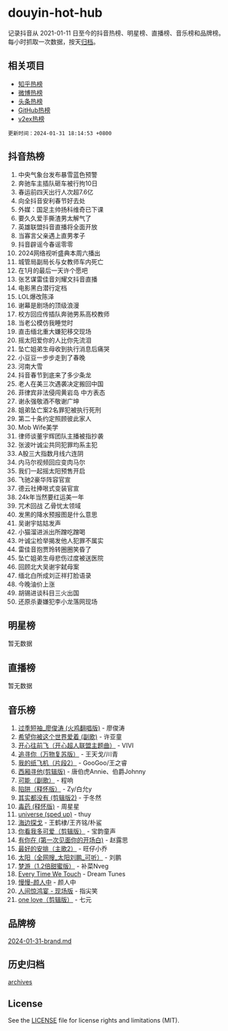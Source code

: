 # douyin-hot-hub

记录抖音从 2021-01-11 日至今的抖音热榜、明星榜、直播榜、音乐榜和品牌榜。每小时抓取一次数据，按天[归档](archives)。

## 相关项目

- [知乎热榜](https://github.com/lonnyzhang423/zhihu-hot-hub)
- [微博热榜](https://github.com/lonnyzhang423/weibo-hot-hub)
- [头条热榜](https://github.com/lonnyzhang423/toutiao-hot-hub)
- [GitHub热榜](https://github.com/lonnyzhang423/github-hot-hub)
- [v2ex热榜](https://github.com/lonnyzhang423/v2ex-hot-hub)


`更新时间：2024-01-31 18:14:53 +0800`

## 抖音热榜

1. 中央气象台发布暴雪蓝色预警
1. 奔驰车主插队砸车被行拘10日
1. 春运前四天出行人次超7.6亿
1. 向全抖音安利春节好去处
1. 外媒：国足主帅扬科维奇已下课
1. 要久久爱手撕渣男太解气了
1. 英雄联盟抖音直播将全面开放
1. 当寡言父亲遇上直男孝子
1. 抖音辟谣今春谣零零
1. 2024网络视听盛典本周六播出
1. 城管局副局长与女教师车内死亡
1. 在1月的最后一天许个愿吧
1. 张艺谋雷佳音刘耀文抖音直播
1. 电影黑白潜行定档
1. LOL爆改陈泽
1. 谢幕是剧场的顶级浪漫
1. 校方回应传插队奔驰男系高校教师
1. 当老公模仿我睡觉时
1. 直击缅北重大嫌犯移交现场
1. 摇太阳爱你的人比你先流泪
1. 坠亡姐弟生母收到执行消息后痛哭
1. 小豆豆一步步走到了春晚
1. 河南大雪
1. 抖音春节到底来了多少条龙
1. 老人在美三次遇袭决定搬回中国
1. 菲律宾非法侵闯黄岩岛 中方表态
1. 谢永强敬酒不敬谢广坤
1. 姐弟坠亡案2名罪犯被执行死刑
1. 第二十条约定照顾彼此家人
1. Mob Wife美学
1. 律师谈董宇辉团队主播被指抄袭
1. 张波叶诚尘共同犯罪均系主犯
1. A股三大指数月线六连阴
1. 内马尔视频回应变肉马尔
1. 我们一起摇太阳预售开启
1. 飞驰2豪华阵容官宣
1. 德云社捧哏式变装官宣
1. 24k年当然要红运美一年
1. 咒术回战 乙骨忧太领域
1. 发黑的降水预报图是什么意思
1. 吴谢宇姑姑发声
1. 小猫溜进派出所蹭吃蹭喝
1. 叶诚尘检举揭发他人犯罪不属实
1. 雷佳音抱贾玲转圈圈笑昏了
1. 坠亡姐弟生母悲伤过度被送医院
1. 回顾北大吴谢宇弑母案
1. 缅北白所成刘正祥打脸语录
1. 今晚油价上涨
1. 胡锡进谈科目三火出国
1. 还原杀妻嫌犯李小龙落网现场

## 明星榜

暂无数据

## 直播榜

暂无数据

## 音乐榜

1. [过季短袖_廖俊涛 (火鸡翻唱版)](https://sf86-cdn-tos.douyinstatic.com/obj/tos-cn-ve-2774/ogQVJl0tRBKxQgZji7YClFEBrVDeHpPTWfCZbQ) - 廖俊涛
1. [希望你被这个世界爱着 (副歌)](https://sf86-cdn-tos.douyinstatic.com/obj/tos-cn-ve-2774/oUHCmWQfZlE3QQBKBeD8rCFLpJzPgCpImhsxMt) - 许亚童
1. [开心往前飞（开心超人联盟主题曲）](https://sf3-cdn-tos.douyinstatic.com/obj/tos-cn-ve-2774/9d8fb7c82cf1421fb93a9fe925275e0a) - VIVI
1. [追寻你（万物复苏版）](https://sf86-cdn-tos.douyinstatic.com/obj/tos-cn-ve-2774/oYeAZJsbjIDit9APmBg8u6uDUQnHmoCf3gbo74) - 王天戈/川青
1. [我的纸飞机（片段2）](https://sf86-cdn-tos.douyinstatic.com/obj/tos-cn-ve-2774/oM2ZrKcg2CD5AeRB2gkeXOFB1IxAGJdZPazYHf) - GooGoo/王之睿
1. [西厢寻他(剪辑版)](https://sf86-cdn-tos.douyinstatic.com/obj/tos-cn-ve-2774/oUsAVfAQKlRNxEv5qxvIB8o5qmIWUcXbzJKJhw) - 唐伯虎Annie、伯爵Johnny
1. [可能（副歌）](https://sf86-cdn-tos.douyinstatic.com/obj/tos-cn-ve-2774/cde1731888894259b333569393c2fb51) - 程响
1. [陷阱（释怀版）](https://sf3-cdn-tos.douyinstatic.com/obj/tos-cn-ve-2774/oE8C21LeZrzKLDFfQYgMzx4GAIHageG5IzayY7) - Zy/白允y
1. [其实都没有 (剪辑版2)](https://sf3-cdn-tos.douyinstatic.com/obj/tos-cn-ve-2774/oEBNQenHZtBhxYjGgUDQk0BCHTigQafgFlbQ7k) - 于冬然
1. [毒药 (释怀版)](https://sf86-cdn-tos.douyinstatic.com/obj/tos-cn-ve-2774/oYILMEAzspdZBIzy4frJNB8ZHPHWAhiwowd4Ad) - 周星星
1. [universe (sped up)](https://sf86-cdn-tos.douyinstatic.com/obj/tos-cn-ve-2774/oIQnurQLDCsdYeegkM4CKuVb23MZBXtX6QB8bv) - thuy
1. [海边探戈](https://sf86-cdn-tos.douyinstatic.com/obj/tos-cn-ve-2774/os9gE0VQCGqt6VQkZDyBBYvfSDY0QFe3vVmubn) - 王鹤棣/王齐铭/朴鲨
1. [你看我多可爱（剪辑版）](https://sf3-cdn-tos.douyinstatic.com/obj/tos-cn-ve-2774/018d241ee66a4a189b2fa9ea2fe3363d) - 宝韵童声
1. [有你在 (第一次见面你的开场白)](https://sf86-cdn-tos.douyinstatic.com/obj/tos-cn-ve-2774/oAthrQ3ClJBfI57uBoFEgNDYtNCZ0TSYQQfxQ0) - 赵露思
1. [最好的安排（主歌2）](https://sf86-cdn-tos.douyinstatic.com/obj/tos-cn-ve-2774/oMMZX1DuHpMwgoDztBmZswgQnbCeeANZxBHkFY) - 旺仔小乔
1. [太阳（全网搜_太阳刘鹏_可听）](https://sf86-cdn-tos.douyinstatic.com/obj/tos-cn-ve-2774/ogWbyIQnlBFImVbeDocRdCIYtBHlbJXgfZMvgz) - 刘鹏
1. [梦游（1.2倍甜蜜版）](https://sf86-cdn-tos.douyinstatic.com/obj/tos-cn-ve-2774/o4gyAUm8hwufoEABmwVIiQtHsFuGzAEEWtNMzo) - 补菜Nveg
1. [Every Time We Touch](https://sf86-cdn-tos.douyinstatic.com/obj/tos-cn-ve-2774/ogN6lUKQeBBfEVhIOMikG1CcJjugxk1tztZyhP) - Dream Tunes
1. [慢慢-颜人中](https://sf3-cdn-tos.douyinstatic.com/obj/tos-cn-ve-2774/ocjHNfBXdBxQNC8ZGAeoLMFTUgtBg8bkExunDC) - 颜人中
1. [人间惊鸿宴 - 现场版](https://sf86-cdn-tos.douyinstatic.com/obj/tos-cn-ve-2774/osF4mrPePAf2Yv8Wfr5fATCHZwL5h1QiGQAKwz) - 指尖笑
1. [one love（剪辑版）](https://sf86-cdn-tos.douyinstatic.com/obj/tos-cn-ve-2774/o4utbbKzHedACBQ0bkG7ZBgUvDQzbBDnYd1f1k) - 七元

## 品牌榜

[2024-01-31-brand.md](archives/2024-01-31-brand.md)

## 历史归档

[archives](archives)

## License

See the [LICENSE](LICENSE) file for license rights and limitations (MIT).
